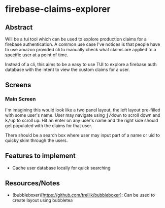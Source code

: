 # firebase-claims-explorer

## Abstract

Will be a tui tool which can be used to explore production claims for a firebase authentication.
A common use case I've notices is that people have to use amazon provided cli to manually check what claims are applied to a specific user at a point of time.

Instead of a cli, this aims to be a easy to use TUI to explore a firebase auth database with the intent to view the custom claims for a user.

## Screens 

### Main Screen

I'm imagining this would look like a two panel layout, the left layout pre-filled with some user's name. User may navigate using <kbd>j/down</kbd> to scroll down and <kbd>k/up</kbd> to scroll up. Hit an enter on any user's name and the right side should get populated with the claims for that user.

There should be a search box where user may input part of a name or uid to quicky skim through the users.


## Features to implement

- Cache user database locally for quick searching 

## Resources/Notes

- (bubbleboxer)[https://github.com/treilik/bubbleboxer]: Can be used to create layout using bubbletea

